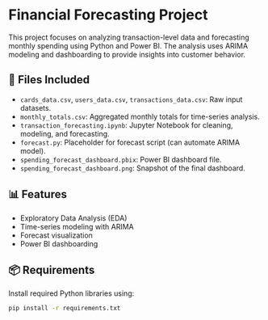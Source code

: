 # Financial Forecasting Project

This project focuses on analyzing transaction-level data and forecasting monthly spending using Python and Power BI. The analysis uses ARIMA modeling and dashboarding to provide insights into customer behavior.

## 📁 Files Included

- `cards_data.csv`, `users_data.csv`, `transactions_data.csv`: Raw input datasets.
- `monthly_totals.csv`: Aggregated monthly totals for time-series analysis.
- `transaction_forecasting.ipynb`: Jupyter Notebook for cleaning, modeling, and forecasting.
- `forecast.py`: Placeholder for forecast script (can automate ARIMA model).
- `spending_forecast_dashboard.pbix`: Power BI dashboard file.
- `spending_forecast_dashboard.png`: Snapshot of the final dashboard.

## 📊 Features

- Exploratory Data Analysis (EDA)
- Time-series modeling with ARIMA
- Forecast visualization
- Power BI dashboarding

## 📦 Requirements

Install required Python libraries using:

```bash
pip install -r requirements.txt
